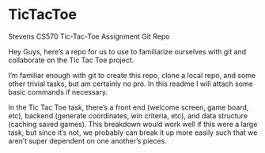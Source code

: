 # TicTacToe
Stevens CS570 Tic-Tac-Toe Assignment Git Repo

Hey Guys, here’s a repo for us to use to familiarize ourselves with git and collaborate on the Tic Tac Toe project.

I’m familiar enough with git to create this repo, clone a local repo, and some other trivial tasks, but am certainly no pro. In this readme I will attach some basic commands if necessary.

In the Tic Tac Toe task, there’s a front end (welcome screen, game board, etc), backend (generate coordinates, win criteria, etc), and data structure (caching saved games). This breakdown would work well if this were a large task, but since it’s not, we probably can break it up more easily such that we aren’t super dependent on one another’s pieces.